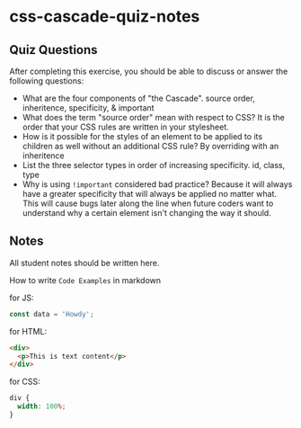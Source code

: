 # css-cascade-quiz-notes

## Quiz Questions

After completing this exercise, you should be able to discuss or answer the following questions:

- What are the four components of "the Cascade".
  source order, inheritence, specificity, & important
- What does the term "source order" mean with respect to CSS?
  It is the order that your CSS rules are written in your stylesheet.
- How is it possible for the styles of an element to be applied to its children as well without an additional CSS rule?
  By overriding with an inheritence
- List the three selector types in order of increasing specificity.
  id, class, type
- Why is using `!important` considered bad practice?
  Because it will always have a greater specificity that will always be applied no matter what. This will cause bugs later along the line when future coders want to understand why a certain element isn't changing the way it should.

## Notes

All student notes should be written here.

How to write `Code Examples` in markdown

for JS:

```javascript
const data = 'Howdy';
```

for HTML:

```html
<div>
  <p>This is text content</p>
</div>
```

for CSS:

```css
div {
  width: 100%;
}
```
